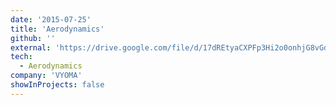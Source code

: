 ```yaml
---
date: '2015-07-25'
title: 'Aerodynamics'
github: ''
external: 'https://drive.google.com/file/d/17dREtyaCXPFp3Hi2o0onhjG8vGdEF7S1/view?usp=sharing'
tech:
  - Aerodynamics
company: 'VYOMA'
showInProjects: false
---
```

